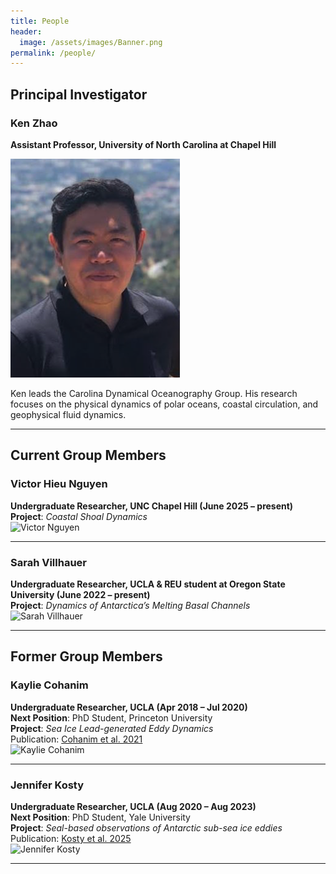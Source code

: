 ```yaml
---
title: People
header:
  image: /assets/images/Banner.png
permalink: /people/
---
```


## Principal Investigator

### Ken Zhao
**Assistant Professor, University of North Carolina at Chapel Hill**  

<img src="../assets/images/Zhao_profile2.png" alt="Ken Zhao" class="fixed-width-img">

Ken leads the Carolina Dynamical Oceanography Group. His research focuses on the physical dynamics of polar oceans, coastal circulation, and geophysical fluid dynamics.

---

## Current Group Members

### Victor Hieu Nguyen  
**Undergraduate Researcher, UNC Chapel Hill (June 2025 – present)**  
**Project**: *Coastal Shoal Dynamics*  
![Victor Nguyen](../assets/images/victor_photo.jpg) <!-- Placeholder -->

---

### Sarah Villhauer  
**Undergraduate Researcher, UCLA & REU student at Oregon State University (June 2022 – present)**  
**Project**: *Dynamics of Antarctica’s Melting Basal Channels*  
![Sarah Villhauer](../assets/images/sarah_photo.jpg) <!-- Placeholder -->

---

## Former Group Members

### Kaylie Cohanim  
**Undergraduate Researcher, UCLA (Apr 2018 – Jul 2020)**  
**Next Position**: PhD Student, Princeton University  
**Project**: *Sea Ice Lead-generated Eddy Dynamics*  
Publication: [Cohanim et al. 2021](https://journals.ametsoc.org/view/journals/phoc/51/10/JPO-D-20-0169.1.xml)  
![Kaylie Cohanim](../assets/images/kaylie_photo.jpg) <!-- Placeholder -->

---

### Jennifer Kosty  
**Undergraduate Researcher, UCLA (Aug 2020 – Aug 2023)**  
**Next Position**: PhD Student, Yale University  
**Project**: *Seal-based observations of Antarctic sub-sea ice eddies*  
Publication: [Kosty et al. 2025](https://agupubs.onlinelibrary.wiley.com/doi/pdfdirect/10.1029/2024JC021781)  
![Jennifer Kosty](../assets/images/jennifer_photo.jpg) <!-- Placeholder -->

---
